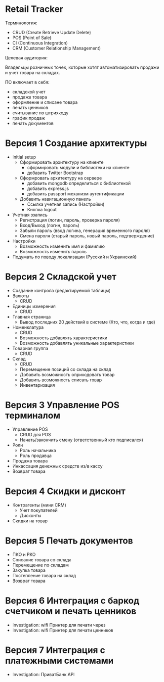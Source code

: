 Retail Tracker
=============

Терминология:

- CRUD (Create Retrieve Update Delete)
- POS (Point of Sale)
- CI (Continuous Integration)
- CRM (Customer Relationship Management)

Целевая аудитория:

Владельцы розничных точек, которые хотят автоматизировать продажи и учет товара на складах. 

ПО включает в себя:

- складской учет
- продажа товара
- оформление и списане товара
- печать ценников
- считывание по штрихкоду
- график продаж
- печать документов

# Версия 1 Создание архитектуры

- Initial setup
  - Сформировать архитектуру на клиенте
    - сформировать модули и библиотеки на клиенте
    - добавить Twitter Bootstrap
  - Сформровать архитектуру на сервере
    - добавить mongodb определиться с библиотекой
    - добавить express.js 
    - добавить passport механизм аутентификации
  - Добавить навигационную панель
    - Ссылка учетная запись (Настройки)
    - Кнопка logout
- Учетная ззапись 
  - Регистрация (логин, пароль, проверка пароля) 
  - Вход/Выход (логин, пароль)
  - Забыли пароль (ввод логина, генерация временного пароля)
  - Смена пароля (старый пароль, новый пароль, подтверждение)
- Настройки
  - Возможность изменить имя и фамилию
  - Возможность изменить пароль
- Подумать по поводу локализации (Русский и Украинский)

# Версия 2 Складской учет

- Создание контрола (редактируемой таблицы)
- Валюты
  - CRUD
- Единицы измерения
  - CRUD
- Главная страница
  - Вывод последних 20 действий в системе (Кто, что, когда и где)
- Номенклатура
  - CRUD
  - Возможность добавлять характеристики
  - Возможность добавлять уникальные характеристики
- Товарная группа
  - CRUD
- Склад
  - CRUD
  - Перемещение позиций со склада на склад
  - Добавить возможность оприходовать товар
  - Добавить возможность списать товар
  - Инвентаризация

# Версия 3 Управление POS терминалом

- Управление POS
  - CRUD для POS
  - Начать/закончить смену (ответственный кто подписался)
- Роли
  - Роль начальника
  - Роль продавца
- Продажа товара
- Инкассация денежных средств из/в кассу
- Возврат товара
  
# Версия 4 Скидки и дисконт

- Контрагенты (мини CRM)
  - Учет покупателей
  - Дисконты
- Скидки на товар

# Версия 5 Печать документов

- ПКО и РКО
- Списание товара со склада
- Перемещение по складам
- Закупка товара
- Постепление товара на склад
- Возврат товара

# Версия 6 Интеграция с баркод счетчиком и печать ценников

- Investigation: wifi Принтер для печати через 
- Investigation: wifi Принтер для печати ценников

# Версия 7 Интеграция с платежными системами

- Investigation: ПриватБанк API

















